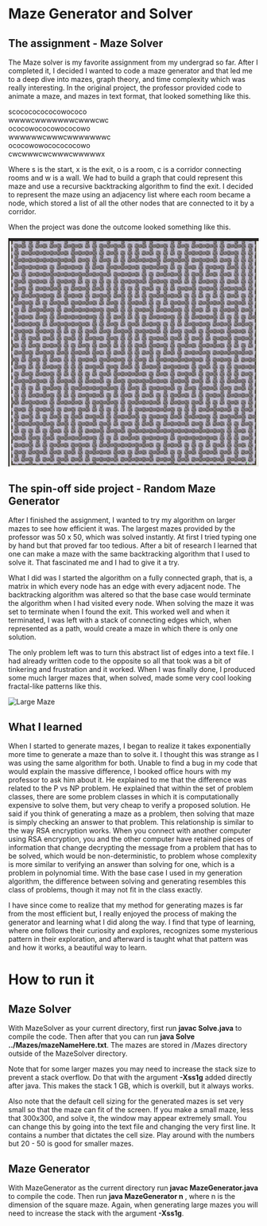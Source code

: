 # Maze Generator and Solver

## The assignment - Maze Solver

The Maze solver is my favorite assignment from my undergrad so far. After I completed it, I decided I wanted to code a maze generator and that led me to a deep dive into mazes, graph theory, and time complexity which was really interesting. In the original project, the professor provided code to animate a maze, and mazes in text format, that looked something like this.

scocococococowococo\
wwwwcwwwwwwwcwwwcwc\
ococowococowococowo\
wwwwwwcwwwcwwwwwwwc\
ococowowococococowo\
cwcwwwcwcwwwcwwwwwx

Where s is the start, x is the exit, o is a room, c is a corridor connecting rooms and w is a wall. We had to build a graph that could represent this maze and use a recursive backtracking algorithm to find the exit. I decided to represent the maze using an adjacency list where each room became a node, which stored a list of all the other nodes that are connected to it by a corridor. 

When the project was done the outcome looked something like this.

![Basic Maze](maze.gif)

## The spin-off side project - Random Maze Generator

After I finished the assignment, I wanted to try my algorithm on larger mazes to see how efficient it was. The largest mazes provided by the professor was 50 x 50, which was solved instantly. At first I tried typing one by hand but that proved far too tedious. After a bit of research I learned that one can make a maze with the same backtracking algorithm that I used to solve it. That fascinated me and I had to give it a try.

What I did was I started the algorithm on a fully connected graph, that is, a matrix in which every node has an edge with every adjacent node. The  backtracking algorithm was altered so that the base case would terminate the algorithm when I had visited every node. When solving the maze it was set to terminate when I found the exit. This worked well and when it terminated, I was left with a stack of connecting edges which, when represented as a path, would create a maze in which there is only one solution. 

The only problem left was to turn this abstract list of edges into a text file. I had already written code to the opposite so all that took was a bit of tinkering and frustration and it worked. When I was finally done, I produced some much larger mazes that, when solved, made some very cool looking fractal-like patterns like this.

![Large Maze](maze1.gif)

## What I learned

When I started to generate mazes, I began to realize it takes exponentially more time to generate a maze than to solve it. I thought this was strange as I was using the same algorithm for both. Unable to find a bug in my code that would explain the massive difference, I booked office hours with my professor to ask him about it. He explained to me that the difference was related to the P vs NP problem. He explained that within the set of problem classes, there are some problem classes in which it is computationally expensive to solve them, but very cheap to verify a proposed solution. He said if you think of generating a maze as a problem, then solving that maze is simply checking an answer to that problem. This relationship is similar to the way RSA encryption works. When you connect with another computer using RSA encryption, you and the other computer have retained pieces of information that change decrypting the message from a problem that has to be solved, which would be non-deterministic, to problem whose complexity is more similar to verifying an answer than solving for one, which is a problem in polynomial time. With the base case I used in my  generation algorithm, the difference between solving and generating resembles this class of problems, though it may not fit in the class exactly. 

I have since come to realize that my method for generating mazes is far from the most efficient but, I really enjoyed the process of making the generator and learning what I did along the way. I find that type of learning, where one follows their curiosity and explores, recognizes some mysterious pattern in their exploration, and afterward is taught what that pattern was and how it works, a beautiful way to learn. 

# How to run it

## Maze Solver

With MazeSolver as your current directory, first run **javac Solve.java** to compile the code. Then after that you can run **java Solve ../Mazes/mazeNameHere.txt**. The mazes are stored in /Mazes directory outside of the MazeSolver directory. 

Note that for some larger mazes you may need to increase the stack size to prevent a stack overflow. Do that with the argument **-Xss1g** added directly after java. This makes the stack 1 GB, which is overkill, but it always works. 

Also note that the default cell sizing for the generated mazes is set very small so that the maze can fit of the screen. If you make a small maze, less that 300x300, and solve it, the window may appear extremely small. You can change this by going into the text file and changing the very first line. It contains a number that dictates the cell size. Play around with the numbers but 20 - 50 is good for smaller mazes.

## Maze Generator

With MazeGenerator as the current directory run **javac MazeGenerator.java** to compile the code. Then run **java MazeGenerator n**  , where n is the dimension of the square maze. Again, when generating large mazes you will need to increase the stack with the argument **-Xss1g**.

